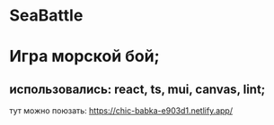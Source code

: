 # SeaBattle

# Игра морской бой;

## использовались: react, ts, mui, canvas, lint;

тут можно поюзать:
https://chic-babka-e903d1.netlify.app/
